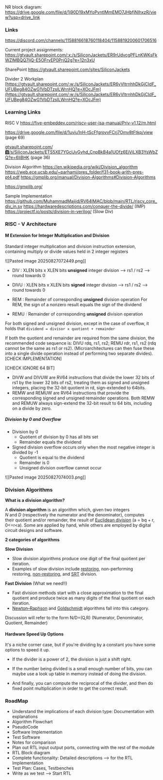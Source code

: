 NR block diagram: https://drive.google.com/file/d/1j90D19xMYoPvntIMmEMO7JHbfjNIhxzR/view?usp=drive_link



### Links
https://discord.com/channels/1158816618760118404/1158819200601706516

Current project assignments:
https://gtvault.sharepoint.com/:x:/s/SiliconJackets/ER9rUdvcgPFLnKWKsFkWZlMBQQ7IjQ-E5OFrvEP0PrjQ2g?e=12n3xU

SharePoint
https://gtvault.sharepoint.com/sites/SiliconJackets

Divider 2 Workplan
[https://gtvault.sharepoint.com/:w:/s/SiliconJackets/ER6vVItrnhhDkGjCIdF_UFUBeg84OZwG1VbDTzsILWrnHQ?e=XOcJFm](https://gtvault.sharepoint.com/:w:/s/SiliconJackets/ER6vVItrnhhDkGjCIdF_UFUBeg84OZwG1VbDTzsILWrnHQ?e=XOcJFm)


### Learning Links

RISC V
https://five-embeddev.com/riscv-user-isa-manual/Priv-v1.12/m.html

https://drive.google.com/file/d/1uviu1nH-tScFfgrovvFCrj7Omv8tFtkp/view (page 69)

[gtvault.sharepoint.com/:b:/s/SiliconJackets/ETS5XE7YGclJvGvhd_CnpBkB4a1UOfz6EjViLXB3YsWbZQ?e=6liBHK](https://gtvault.sharepoint.com/sites/SiliconJackets/Shared%20Documents/Forms/AllItems.aspx?id=%2Fsites%2FSiliconJackets%2FShared%20Documents%2FDigital%20Design%20Subteam%2FResources%2Friscv%2Dspec%2Dv2%2E2%2Epdf&parent=%2Fsites%2FSiliconJackets%2FShared%20Documents%2FDigital%20Design%20Subteam%2FResources&p=true&ga=1) (page 36)


Division Algorithm
https://en.wikipedia.org/wiki/Division_algorithm
https://web.ece.ucsb.edu/~parhami/pres_folder/f31-book-arith-pres-pt4.pdf
https://gmplib.org/manual/Division-Algorithms#Division-Algorithms

https://gmplib.org/

Sample Implementation
https://github.com/MuhammadMajiid/RV64IMAC/blob/main/RTL/riscv_core_div_in.sv
https://hardwaredescriptions.com/conquer-the-divide/ (IMP)
https://projectf.io/posts/division-in-verilog/ (Slow Div)


### RISC - V Architecture

#### M Extension for Integer Multiplication and Division

Standard integer multiplication and division instruction extension, containing multiply or divide values held in 2 integer registers

![[Pasted image 20250827072449.png]]

- DIV : XLEN bits x XLEN bits **unsigned** integer division --> rs1 / rs2 --> round towards 0
- DIVU : XLEN bits x XLEN bits **signed** integer division --> rs1 / rs2 --> round towards 0

- REM : Remainder of corresponding  **unsigned**  division operation
	For REM, the sign of a nonzero result equals the sign of the dividend
- REMU : Remainder of corresponding  **unsigned**  division operation

For both signed and unsigned division, except in the case of overflow, it holds that
`dividend = divisor x quotient + remainder`

If both the quotient and remainder are required from the same division, the recommended code sequence is: 
DIVU rdq, rs1, rs2; 
REMU rdr, rs1, rs2 (rdq cannot be the same as rs1 or rs2).
(Microarchitectures can then fuse these into a single divide operation instead of performing two separate divides). [CHECK IMPLEMENTATION]

[CHECK IGNORE 64 BIT]
- DIVW and DIVUW are RV64 instructions that divide the lower 32 bits of rs1 by the lower 32 bits of rs2, treating them as signed and unsigned integers, placing the 32-bit quotient in rd, sign-extended to 64bits.
- REMW and REMUW are RV64 instructions that provide the corresponding signed and unsigned remainder operations. Both REMW and REMUW always sign-extend the 32-bit result to 64 bits, including on a divide by zero.

##### Division by 0 and Overflow
- Division by 0
	- Quotient of division by 0 has all bits set 
	- Remainder equals the dividend
- Signed division overflow occurs only when the most negative integer is divided by -1
	- Quotient is equal to the dividend
	- Remainder is 0
	- Unsigned division overflow cannot occur

![[Pasted image 20250827074003.png]]


### Division Algorithms

**What is a division algorithm?**

A **division algorithm** is an algorithm which, given two integers _N_ and _D_ (respectively the numerator and the denominator), computes their quotient and/or remainder, the result of [Euclidean division](https://en.wikipedia.org/wiki/Euclidean_division "Euclidean division") (a = bq + r, 0<=r<a). 
Some are applied by hand, while others are employed by digital circuit designs and software.


**2 categories of algorithms**

**Slow Division**
- Slow division algorithms produce one digit of the final quotient per iteration. 
- Examples of slow division include [restoring](https://en.wikipedia.org/wiki/Division_algorithm#Restoring_division), non-performing restoring, [non-restoring](https://en.wikipedia.org/wiki/Division_algorithm#Non-restoring_division), and [SRT](https://en.wikipedia.org/wiki/Division_algorithm#SRT_division) division.

**Fast Division** (What we need!!)
- Fast division methods start with a close approximation to the final quotient and produce twice as many digits of the final quotient on each iteration.
- [Newton–Raphson](https://en.wikipedia.org/wiki/Division_algorithm#Newton%E2%80%93Raphson_division) and [Goldschmidt](https://en.wikipedia.org/wiki/Division_algorithm#Goldschmidt_division) algorithms fall into this category.

Discussion will refer to the form N/D=(Q,R) (Numerator, Denominator, Quotient, Remainder)




#### Hardware Speed Up Options
  
It's a niche corner case, but if you're dividing by a constant you have some options to speed it up.

- If the divider is a power of 2, the division is just a shift right.
    
- If the number being divided is a small enough number of bits, you can maybe use a look up table in memory instead of doing the division.
    
- And finally, you can compute the reciprocal of the divider, and then do fixed point multiplication in order to get the correct result.





### RoadMap

- Understand the implications of each division type: Documentation with explanations
- Algorithm Flowchart 
- PseudoCode
- Software Implementation
- Test Software
- Notes for comparison
- Plan out RTL input output ports, connecting with the rest of the module
- RTL Block diagram
- Complete functionality: Detailed descriptions --> for the RTL Implementation
- Test Plan: Cases, Testbenches
- Write as we test --> Start RTL
